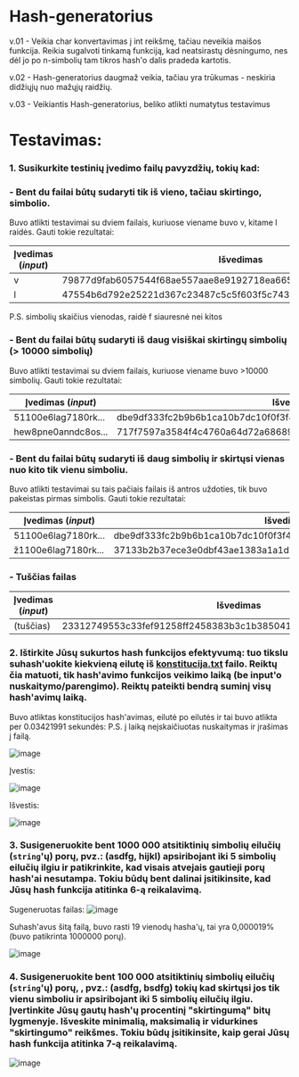 # Hash-generatorius
v.01 - Veikia char konvertavimas į int reikšmę, tačiau neveikia maišos funkcija. Reikia sugalvoti tinkamą funkciją, kad neatsirastų dėsningumo, nes dėl jo po n-simbolių tam tikros hash'o dalis pradeda kartotis.

v.02 - Hash-generatorius daugmaž veikia, tačiau yra trūkumas - neskiria didžiųjų nuo mažųjų raidžių.

v.03 - Veikiantis Hash-generatorius, beliko atlikti numatytus testavimus

# Testavimas:

### 1. Susikurkite testinių įvedimo failų pavyzdžių, tokių kad:
 ### - Bent du failai būtų sudaryti tik iš vieno, tačiau skirtingo, simbolio.

Buvo atlikti testavimai su dviem failais, kuriuose viename buvo v, kitame l raidės. Gauti tokie rezultatai: 
 
| Įvedimas (*input*) | Išvedimas                     |
| ------------------ | ------------------------------------------------------------ |
| v            | 79877d9fab6057544f68ae557aae8e9192718ea665669a56848e8a8ca4ac8270 |
| l            | 47554b6d792e25221d367c23487c5c5f603f5c7433346824525c585a727a503e | 

P.S. simbolių skaičius vienodas, raidė f siauresnė nei kitos
  
###  - Bent du failai būtų sudaryti iš daug visiškai skirtingų simbolių (> 10000 simbolių)

Buvo atlikti testavimai su dviem failais, kuriuose viename buvo >10000 simbolių. Gauti tokie rezultatai:

| Įvedimas (*input*) | Išvedimas                     |
| ------------------ | ------------------------------------------------------------ |
| 51100e6lag7180rk...| dbe9df333fc2b9b6b1ca10b7dc10f0f3f4d3f03ac7c8fcb8e6f0ecee3840e4d2 |
| hew8pne0anndc8os...| 717f7597a3584f4c4760a64d72a686898a69869e5d5e924e7c8682849ca47a68 | 

###  - Bent du failai būtų sudaryti iš daug simbolių ir skirtųsi vienas nuo kito tik vienu simboliu.

Buvo atlikti testavimai su tais pačiais failais iš antros uždoties, tik buvo pakeistas pirmas simbolis. Gauti tokie rezultatai:

| Įvedimas (*input*) | Išvedimas                     |
| ------------------ | ------------------------------------------------------------ |
| 51100e6lag7180rk...| dbe9df333fc2b9b6b1ca10b7dc10f0f3f4d3f03ac7c8fcb8e6f0ecee3840e4d2 |
| ž1100e6lag7180rk...| 37133b2b37ece3e0dbf43ae1383a1a1d1efd1a32f1f226e2101a1618303840fc | 


### - Tuščias failas
  
 | Įvedimas (*input*) | Išvedimas                     |
| ------------------ | ------------------------------------------------------------ |
| (tuščias)          | 23312749553c33fef91258ff2458383b3c1b3850411044322e3834364e562c1a |


### 2. Ištirkite Jūsų sukurtos hash funkcijos efektyvumą: tuo tikslu suhash'uokite kiekvieną eilutę iš [konstitucija.txt](https://github.com/blockchain-group/Blockchain-technologijos/blob/master/pratybos/konstitucija.txt) failo. Reiktų čia matuoti, tik hash'avimo funkcijos veikimo laiką (be input'o nuskaitymo/parengimo). Reiktų pateikti bendrą suminį visų hash'avimų laiką.

Buvo atliktas konstitucijos hash'avimas, eilutė po eilutės ir tai buvo atlikta per 0.03421991 sekundės:
P.S. į laiką neįskaičiuotas nuskaitymas ir įrašimas į failą.

![image](https://user-images.githubusercontent.com/12825358/67531037-b0685e00-f6c9-11e9-9fe1-4611bb9b7f14.png)

Įvestis:

![image](https://user-images.githubusercontent.com/12825358/67528819-130a2b80-f6c3-11e9-9a56-d001d97eacfe.png)

Išvestis:

![image](https://user-images.githubusercontent.com/12825358/67531078-ddb50c00-f6c9-11e9-991e-2ff250ad506d.png)

### 3. Susigeneruokite bent 1000 000 atsitiktinių simbolių eilučių (`string`'ų) __porų__, pvz.: (asdfg, hijkl) apsiribojant iki 5 simbolių eilučių ilgiu ir patikrinkite, kad visais atvejais gautieji __porų__ hash'ai nesutampa. Tokiu būdų bent dalinai įsitikinsite, kad Jūsų hash funkcija atitinka 6-ą reikalavimą.

Sugeneruotas failas:
![image](https://user-images.githubusercontent.com/12825358/67531822-c88dac80-f6cc-11e9-92d3-d95559bf5e23.png)

Suhash'avus šitą failą, buvo rasti 19 vienodų hasha'ų, tai yra 0,000019% (buvo patikrinta 1000000 porų).

![image](https://user-images.githubusercontent.com/12825358/67533323-3be5ed00-f6d2-11e9-8b83-3533326054af.png)

### 4. Susigeneruokite bent 100 000 atsitiktinių simbolių eilučių (`string`'ų) __porų__, , pvz.: (asdfg, bsdfg) tokių kad skirtųsi jos tik vienu simboliu ir apsiribojant iki 5 simbolių eilučių ilgiu. Įvertinkite Jūsų gautų hash'ų procentinį "skirtingumą" __bitų lygmenyje__. Išveskite minimalią, maksimalią ir vidurkines "skirtingumo" reikšmes. Tokiu būdų įsitikinsite, kaip gerai Jūsų hash funkcija atitinka 7-ą reikalavimą.

![image](https://user-images.githubusercontent.com/12825358/67568002-b6932480-f733-11e9-8dc1-18f5df3f75cb.png)

